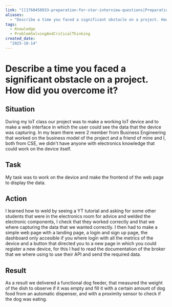 ```yaml
---
link: "[[1760458933-preparation-for-star-interview-questions|Preparation for STAR Interview Questions]]"
aliases: 
  - "Describe a time you faced a significant obstacle on a project. How did you overcome it?"
tags:
  - Knowledge
  - ProblemSolvingAndCriticalThinking
created_date:
  "2025-10-14"
---
```

# Describe a time you faced a significant obstacle on a project. How did you overcome it?
## Situation
During my IoT class our project was to make a working IoT device and to make a web interface in which the user could see the data that the device was capturing. In my team there were 2 member from Business Engineering that worked on the business model of the project and a friend of mine and I, both from CSE, we didn't have anyone with electronics knowledge that could work on the device itself.
## Task
My task was to work on the device and make the frontend of the web page to display the data.
## Action
I learned how to weld by seeing a YT tutorial and asking for some other students that were in the electronics room for advice and welded the electronic components, I check that they worked correctly and that we where capturing the data that we wanted correctly. I then had to make a simple web page with a landing page, a login and sign up page, the dashboard only accesible if you where login with all the metrics of the device and a button that directed you to a new page in which you could register a new device, for this I had to read the documentation of the broker that we where using to use their API and send the required data.
## Result
As a result we delivered a functional dog feeder, that measured the weight of the dish to observe if it was empty and fill it with a certain amount of dog food from an automatic dispenser, and with a proximity sensor to check if the dog was eating.